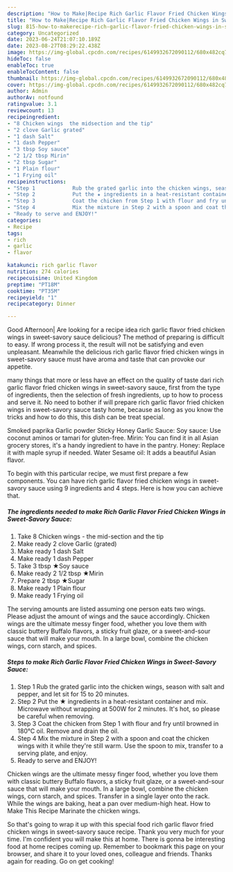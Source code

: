 ```yaml
---
description: "How to Make|Recipe Rich Garlic Flavor Fried Chicken Wings in Sweet-Savory Sauce {That is Delicious"
title: "How to Make|Recipe Rich Garlic Flavor Fried Chicken Wings in Sweet-Savory Sauce {That is Delicious"
slug: 815-how-to-makerecipe-rich-garlic-flavor-fried-chicken-wings-in-sweet-savory-sauce-that-is-delicious
category: Uncategorized
date: 2023-06-24T21:07:10.189Z
date: 2023-08-27T08:29:22.438Z
image: https://img-global.cpcdn.com/recipes/6149932672090112/680x482cq70/rich-garlic-flavor-fried-chicken-wings-in-sweet-savory-sauce-recipe-main-photo.jpg
hideToc: false
enableToc: true
enableTocContent: false
thumbnail: https://img-global.cpcdn.com/recipes/6149932672090112/680x482cq70/rich-garlic-flavor-fried-chicken-wings-in-sweet-savory-sauce-recipe-main-photo.jpg
cover: https://img-global.cpcdn.com/recipes/6149932672090112/680x482cq70/rich-garlic-flavor-fried-chicken-wings-in-sweet-savory-sauce-recipe-main-photo.jpg
author: Admin
authorAv: notfound
ratingvalue: 3.1
reviewcount: 13
recipeingredient:
- "8 Chicken wings  the midsection and the tip"
- "2 clove Garlic grated"
- "1 dash Salt"
- "1 dash Pepper"
- "3 tbsp Soy sauce"
- "2 1/2 tbsp Mirin"
- "2 tbsp Sugar"
- "1 Plain flour"
- "1 Frying oil"
recipeinstructions:
- "Step 1            Rub the grated garlic into the chicken wings, season with salt and pepper, and let sit for 15 to 20 minutes."
- "Step 2            Put the ★ ingredients in a heat-resistant container and mix. Microwave without wrapping at 500W for 2 minutes. It&#39;s hot, so please be careful when removing."
- "Step 3            Coat the chicken from Step 1 with flour and fry until browned in 180℃ oil. Remove and drain the oil."
- "Step 4            Mix the mixture in Step 2 with a spoon and coat the chicken wings with it while they&#39;re still warm. Use the spoon to mix, transfer to a serving plate, and enjoy."
- "Ready to serve and ENJOY!"
categories:
- Recipe
tags:
- rich
- garlic
- flavor

katakunci: rich garlic flavor 
nutrition: 274 calories
recipecuisine: United Kingdom
preptime: "PT18M"
cooktime: "PT35M"
recipeyield: "1"
recipecategory: Dinner

---
```



Good Afternoon| Are looking for a recipe idea rich garlic flavor fried chicken wings in sweet-savory sauce delicious? The method of preparing is difficult to easy. If wrong process it, the result will not be satisfying and even unpleasant. Meanwhile the delicious rich garlic flavor fried chicken wings in sweet-savory sauce must have aroma and taste that can provoke our appetite.






many things that more or less have an effect on the quality of taste dari rich garlic flavor fried chicken wings in sweet-savory sauce, first from the type of ingredients, then the selection of fresh ingredients, up to how to process and serve it. No need to bother if will prepare rich garlic flavor fried chicken wings in sweet-savory sauce tasty home, because as long as you know the tricks and how to do this, this dish can be treat special.


Smoked paprika Garlic powder Sticky Honey Garlic Sauce: Soy sauce: Use coconut aminos or tamari for gluten-free. Mirin: You can find it in all Asian grocery stores, it&#39;s a handy ingredient to have in the pantry. Honey: Replace it with maple syrup if needed. Water Sesame oil: It adds a beautiful Asian flavor.


To begin with this particular recipe, we must first prepare a few components. You can have rich garlic flavor fried chicken wings in sweet-savory sauce using 9 ingredients and 4 steps. Here is how you can achieve that.

<!--inarticleads1-->

##### The ingredients needed to make Rich Garlic Flavor Fried Chicken Wings in Sweet-Savory Sauce:

1. Take 8 Chicken wings - the mid-section and the tip
1. Make ready 2 clove Garlic (grated)
1. Make ready 1 dash Salt
1. Make ready 1 dash Pepper
1. Take 3 tbsp ★Soy sauce
1. Make ready 2 1/2 tbsp ★Mirin
1. Prepare 2 tbsp ★Sugar
1. Make ready 1 Plain flour
1. Make ready 1 Frying oil


The serving amounts are listed assuming one person eats two wings. Please adjust the amount of wings and the sauce accordingly. Chicken wings are the ultimate messy finger food, whether you love them with classic buttery Buffalo flavors, a sticky fruit glaze, or a sweet-and-sour sauce that will make your mouth. In a large bowl, combine the chicken wings, corn starch, and spices. 

<!--inarticleads2-->

##### Steps to make Rich Garlic Flavor Fried Chicken Wings in Sweet-Savory Sauce:

1. Step 1            Rub the grated garlic into the chicken wings, season with salt and pepper, and let sit for 15 to 20 minutes.
1. Step 2            Put the ★ ingredients in a heat-resistant container and mix. Microwave without wrapping at 500W for 2 minutes. It&#39;s hot, so please be careful when removing.
1. Step 3            Coat the chicken from Step 1 with flour and fry until browned in 180℃ oil. Remove and drain the oil.
1. Step 4            Mix the mixture in Step 2 with a spoon and coat the chicken wings with it while they&#39;re still warm. Use the spoon to mix, transfer to a serving plate, and enjoy.
1. Ready to serve and ENJOY!

Chicken wings are the ultimate messy finger food, whether you love them with classic buttery Buffalo flavors, a sticky fruit glaze, or a sweet-and-sour sauce that will make your mouth. In a large bowl, combine the chicken wings, corn starch, and spices. Transfer in a single layer onto the rack. While the wings are baking, heat a pan over medium-high heat. How to Make This Recipe Marinate the chicken wings. 

So that's going to wrap it up with this special food rich garlic flavor fried chicken wings in sweet-savory sauce recipe. Thank you very much for your time. I'm confident you will make this at home. There is gonna be interesting food at home recipes coming up. Remember to bookmark this page on your browser, and share it to your loved ones, colleague and friends. Thanks again for reading. Go on get cooking!

